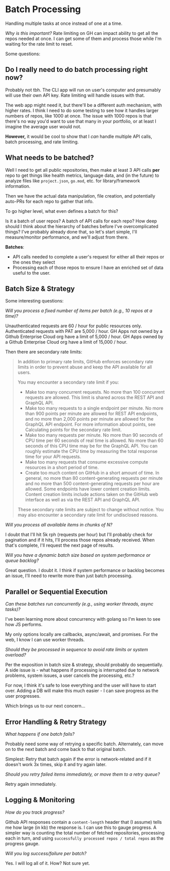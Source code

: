 # Batch Processing

Handling multiple tasks at once instead of one at a time. 

*Why is this important?* 
Rate limiting on GH can impact ability to get all the repos needed at once. I can get some of them and process those while I'm waiting for the rate limit to reset. 

Some questions:

## Do I really need to do batch processing right now?
Probably not tbh. The CLI app will run on user's computer and presumably will use their own API key. Rate limiting will handle issues with that. 

The web app might need it, but there'll be a different auth mechanism, with higher rates. I think I need to do some testing to see how it handles larger numbers of repos, like 1000 at once. The issue with 1000 repos is that there's no way you'd want to use that many in your portfolio, or at least I imagine the average user would not. 

**However,** it would be cool to show that I *can* handle multiple API calls, batch processing, and rate limiting.

## What needs to be batched?

Well I need to get all public repositories, then make at least 3 API calls **per** repo to get things like health metrics, language data, and (in the future) to analyze files like `project.json`, `go.mod`, etc. for library/framework information. 

Then we have the actual data manipulation, file creation, and potentially auto-PRs for each repo to gather that info. 

To go higher level, what even defines a batch for this? 

Is it a batch of user repos? A batch of API calls for each repo? How deep should I think about the hierarchy of batches before I've overcomplicated things? I've probably already done that, so let's start simple, I'll measure/monitor performance, and we'll adjust from there.

**Batches**:
- API calls needed to complete a user's request for either all their repos or the ones they select
- Processing each of those repos to ensure I have an enriched set of data useful to the user.

## Batch Size & Strategy

Some interesting questions:

*Will you process a fixed number of items per batch (e.g., 10 repos at a time)?*

Unauthenticated requests are 60 / hour for public resources only.
Authenticated requests with PAT are 5,000 / hour.
GH Apps not owned by a Github Enterprise Cloud org have a limit of 5,000 / hour.
GH Apps owned by a Github Enterprise Cloud org have a limit of 15,000 / hour.

Then there are secondary rate limits:

> In addition to primary rate limits, GitHub enforces secondary rate limits in order to prevent abuse and keep the API available for all users.
>
> You may encounter a secondary rate limit if you:
>
> - Make too many concurrent requests. No more than 100 concurrent requests are allowed. This limit is shared across the REST API and GraphQL API.
> - Make too many requests to a single endpoint per minute. No more than 900 points per minute are allowed for REST API endpoints, and no more than 2,000 points per minute are allowed for the GraphQL API endpoint. For more information about points, see Calculating points for the secondary rate limit.
> - Make too many requests per minute. No more than 90 seconds of CPU time per 60 seconds of real time is allowed. No more than 60 seconds of this CPU time may be for the GraphQL API. You can roughly estimate the CPU time by measuring the total response time for your API requests.
> - Make too many requests that consume excessive compute resources in a short period of time.
> - Create too much content on GitHub in a short amount of time. In general, no more than 80 content-generating requests per minute and no more than 500 content-generating requests per hour are allowed. Some endpoints have lower content creation limits. Content creation limits include actions taken on the GitHub web interface as well as via the REST API and GraphQL API.
>
>These secondary rate limits are subject to change without notice. You may also encounter a secondary rate limit for undisclosed reasons.

*Will you process all available items in chunks of N?*

I doubt that I'll hit 5k rph (requests per hour) but I'll probably check for pagination and if it hits, I'll process those repos already received. When that's complete, I'll request the next page of results.

*Will you have a dynamic batch size based on system performance or queue backlog?*

Great question. I doubt it. I think if system performance or backlog becomes an issue, I'll need to rewrite more than just batch processing.

## Parallel or Sequential Execution

*Can these batches run concurrently (e.g., using worker threads, async tasks)?*

I've been learning more about concurrency with golang so I'm keen to see how JS performs. 

My only options locally are callbacks, async/await, and promises. For the web, I know I can use worker threads. 

*Should they be processed in sequence to avoid rate limits or system overload?*

Per the exposition in batch size & strategy, should probably do sequentially. A side issue is - what happens if processing is interrupted due to network problems, system issues, a user cancels the processing, etc.? 

For now, I think it's safe to lose everything and the user will have to start over. Adding a DB will make this much easier - I can save progress as the user progresses.

Which brings us to our next concern...

## Error Handling & Retry Strategy

*What happens if one batch fails?*

Probably need some way of retrying a specific batch. Alternately, can move on to the next batch and come back to that original batch. 

Simplest: Retry that batch again if the error is network-related and if it doesn't work 3x times, skip it and try again later.

*Should you retry failed items immediately, or move them to a retry queue?*

Retry again immediately.

## Logging & Monitoring

*How do you track progress?*

Github API responses contain a `content-length` header that (I assume) tells me how large (in kb) the response is. I can use this to gauge progress. A simpler way is counting the total number of fetched repositories, processing each in turn, and using `successfully processed repos / total repos` as the progress gauge. 

*Will you log success/failure per batch?*

Yes. I will log all of it. How? Not sure yet. 